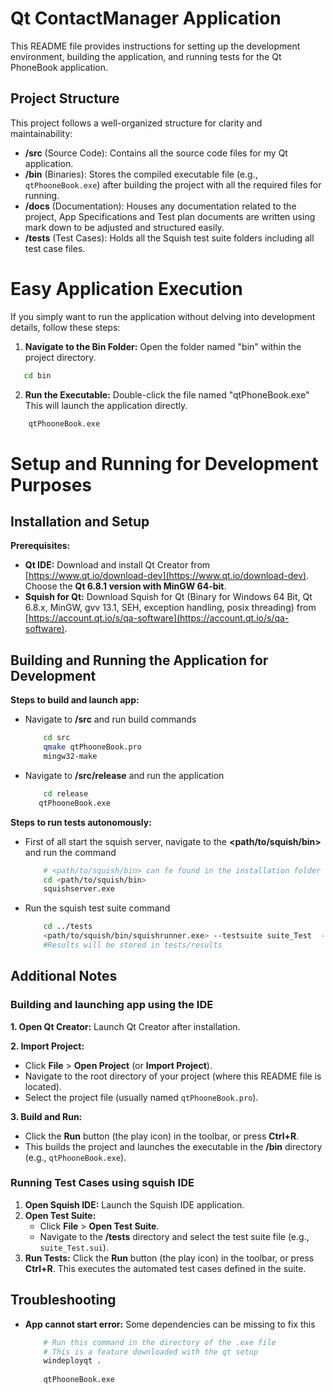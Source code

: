 # Qt ContactManager Application

This README file provides instructions for setting up the development environment, building the application, and running tests for the Qt PhoneBook application.

## Project Structure

This project follows a well-organized structure for clarity and maintainability:

- **/src** (Source Code): Contains all the source code files for my Qt application.
- **/bin** (Binaries): Stores the compiled executable file (e.g., `qtPhooneBook.exe`) after building the project with all the required files for running.
- **/docs** (Documentation): Houses any documentation related to the project, App Specifications and Test plan documents are written using mark down to be adjusted and structured easily.
- **/tests** (Test Cases): Holds all the Squish test suite folders including all test case files.

# Easy Application Execution

If you simply want to run the application without delving into development details, follow these steps:

1. **Navigate to the Bin Folder:** Open the folder named "bin" within the project directory. 
```bash
   cd bin  
```
2. **Run the Executable:** Double-click the file named "qtPhoneBook.exe" This will launch the application directly.
```bash
    qtPhooneBook.exe
```


# Setup and Running for Development Purposes
## Installation and Setup

**Prerequisites:**

- **Qt IDE:** Download and install Qt Creator from [https://www.qt.io/download-dev](https://www.qt.io/download-dev). Choose the **Qt 6.8.1 version with MinGW 64-bit**.
- **Squish for Qt:** Download Squish for Qt (Binary for Windows 64 Bit, Qt 6.8.x, MinGW, gvv 13.1, SEH, exception handling, posix threading) from [https://account.qt.io/s/qa-software](https://account.qt.io/s/qa-software).


## Building and Running the Application for Development
**Steps to build and launch app:**
-   Navigate to **/src** and run build commands
    ```bash
        cd src
        qmake qtPhooneBook.pro
        mingw32-make
    ```

-   Navigate to **/src/release** and run the application
    ```bash
        cd release
       qtPhooneBook.exe
    ```

**Steps to run tests autonomously:**
-   First of all start the squish server, navigate to the **<path/to/squish/bin>** and run the command
    ```bash
        # <path/to/squish/bin> can fe found in the installation folder for squish
        cd <path/to/squish/bin> 
        squishserver.exe
    ``` 

-   Run the squish test suite command
    ```bash
        cd ../tests
        <path/to/squish/bin/squishrunner.exe> --testsuite suite_Test  --reportgen xml,./results.xml
        #Results will be stored in tests/results
    ```



## Additional Notes
### Building and launching app using the IDE
**1. Open Qt Creator:** Launch Qt Creator after installation.

**2. Import Project:**
   - Click **File** > **Open Project** (or **Import Project**).
   - Navigate to the root directory of your project (where this README file is located).
   - Select the project file (usually named `qtPhooneBook.pro`).

**3. Build and Run:**
   - Click the **Run** button (the play icon) in the toolbar, or press **Ctrl+R**.
   - This builds the project and launches the executable in the **/bin** directory (e.g., `qtPhooneBook.exe`).

### Running Test Cases using squish IDE

1. **Open Squish IDE:** Launch the Squish IDE application.
2. **Open Test Suite:**
   - Click **File** > **Open Test Suite**.
   - Navigate to the **/tests** directory and select the test suite file (e.g., `suite_Test.sui`).
3. **Run Tests:** Click the **Run** button (the play icon) in the toolbar, or press **Ctrl+R**. This executes the automated test cases defined in the suite.

## Troubleshooting

- **App cannot start error:** 
    Some dependencies can be missing to fix this
    ```bash
        # Run this command in the directory of the .exe file
        # This is a feature downloaded with the qt setup
        windeployqt .
        
        qtPhooneBook.exe
    ```